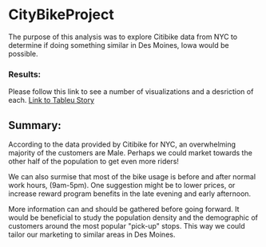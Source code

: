 # CityBikeProject




The purpose of this analysis was to explore Citibike data from NYC to determine if doing something similar in Des Moines, Iowa would be possible.


### Results:
Please follow this link to see a number of visualizations and a desriction of each. 
[Link to Tableu Story](https://public.tableau.com/app/profile/zackary.meadows/viz/CitiBikeProject_story_final/CitybikeAnalysis)

## Summary:
According to the data provided by Citibike for NYC, an overwhelming majority of the customers are Male. 
Perhaps we could market towards the other half of the population to get even more riders!

We can also surmise that most of the bike usage is before and after normal work hours, (9am-5pm). 
One suggestion might be to lower prices, or increase reward program benefits in the late evening and early afternoon. 

More information can and should be gathered before going forward. It would be beneficial to study the population density and the demographic of customers around the most popular "pick-up" stops. This way we could tailor our marketing to similar areas in Des Moines. 
